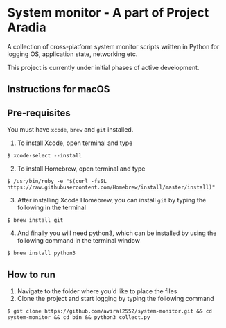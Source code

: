 # System monitor - A part of Project Aradia
A collection of cross-platform system monitor scripts written in Python for logging OS, application state, networking etc.

This project is currently under initial phases of active development.

## Instructions for macOS

## Pre-requisites

You must have `xcode`, `brew` and `git` installed. 

1. To install Xcode, open terminal and type

`$ xcode-select --install`

2. To install Homebrew, open terminal and type

`$ /usr/bin/ruby -e "$(curl -fsSL https://raw.githubusercontent.com/Homebrew/install/master/install)"`

3. After installing Xcode Homebrew, you can install `git` by typing the following in the terminal

`$ brew install git`

4. And finally you will need python3, which can be installed by using the following command in the terminal window

`$ brew install python3`

## How to run

1. Navigate to the folder where you'd like to place the files
2. Clone the project and start logging by typing the following command

`$ git clone https://github.com/aviral2552/system-monitor.git && cd system-monitor && cd bin && python3 collect.py`
